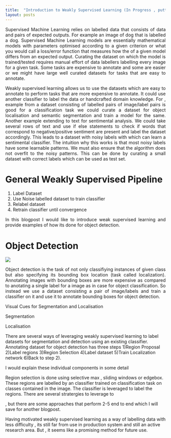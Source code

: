 ```yaml
---
title:  "Introduction to Weakly Supervised Learning (In Progress , putting it in public is a promise :) )"
layout: posts
---
```


<p style="text-align:justify">Supervised Machine Learning relies on labelled data that consists of data and pairs of expected outputs. For example an image of dog that is labelled a dog.
Supervised Machine Learning models are essentially mathematical models with parameters optimised according to a given criterion or what you would call a loss/error function 
that measures how the of a given model differs from an expected output. Curating the dataset on which the model is trained/tested requires manual effort of
data labellers labelling every image for a given task. Some tasks are expensive to annotate and some are easier or we might have large well curated datasets for tasks that are easy to
annotate. </p>
<p style="text-align:justify">
Weakly supervised learning allows us to use the datasets which are easy to annotate to perform tasks that are more expensive to annotate. It could use another classifier to label the data or handcrafted domain knowledge. 
For , example from a dataset consisting of labelled pairs of image/label pairs  is good for a classification task we could curate a dataset for object localisation and semantic segmentation and train a model for the same. Another example extending to text for sentimental analysis.
We could take several rows of text and use if else statements to check if words that correspond to negative/positive sentiment are present and label the dataset accordingly. 
This leads to a dataset with noisy labels with which can learn a sentimental classifier. The intuition why this works is that most noisy labels have some learnable patterns. 
We must also ensure that the algorithm does not overfit to the noisy patterns. This can be done by curating a small dataset with correct labels which can be used as test set. 
</p> 

<h1>General Weakly Supervised Pipeline</h1>

1. Label Dataset
2. Use Noise labelled dataset to train classifier
3. Relabel dataset
4. Retrain classifier until convergence

<p style="text-align:justify">In this blogpost I would like to introduce weak supervised learning and provide examples of how its done for object detection.</p>

<h1>Object Detection</h1>

<img src="https://www.arunponnusamy.com/images/yolo-object-detection-opencv-python/yolo-object-detection.jpg">

<p style="text-align:justify">Object detection is the task of not only classifiying instances of given class but also specifying its bounding box location (task called localization). Annotating 
images with bounding boxes are more expensive as compared to anotating a single label for a image as in case for object classification. So instead we use a dataset consisting a pair of image/labels and train a classifier on it and use it to annotate bounding boxes for object detection. </p>

<p>Visual Cues for Segmentation and Localisation</p>
<p>Segmentation</p>

<p>Localisation</p>

<p>There are several ways of leveraging weakly supervised learning to label datasets for segmentation and detection using an existing classifier. Annotating dataset for object 
detection has three steps 1)Region Proposal 2)Label regions 3)Region Selection 4)Label dataset 5)Train Localization network 6)Back to step 2). 

I would explain these individual components in some detail

Region selection is done using selective max , sliding windows or edgebox. These regions are labelled by an classifier trained on classification task on classes contained in the image.
The classifier is leveraged to label the regions. There are several stratergies to leverage to 

, but there are some approaches that perform 2-5 end to end which I will save for another blogpost. 

Having motivated weakly supervised learning as a way of labelling data with less difficulty , its still far from use in production system and still an active research area. 
But , it seems like a promising method for future use. 
